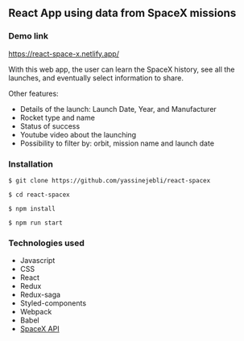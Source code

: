 ## React App using data from SpaceX missions

### Demo link
https://react-space-x.netlify.app/


With this web app, the user can learn the SpaceX history, see all the launches, and eventually select information to share.

Other features:

* Details of the launch: Launch Date, Year, and Manufacturer
* Rocket type and name
* Status of success
* Youtube video about the launching
* Possibility to filter by: orbit, mission name and launch date

### Installation

`$ git clone https://github.com/yassinejebli/react-spacex`

`$ cd react-spacex`

`$ npm install`

`$ npm run start`

### Technologies used
* Javascript
* CSS
* React
* Redux
* Redux-saga
* Styled-components
* Webpack
* Babel
* [SpaceX API](https://docs.spacexdata.com/?version=v3)
